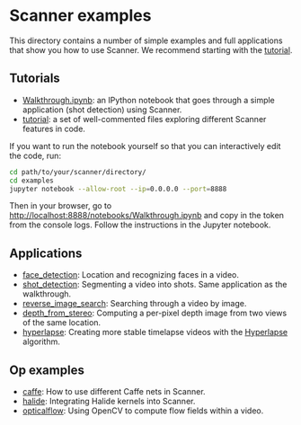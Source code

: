# Scanner examples

This directory contains a number of simple examples and full applications that 
show you how to use Scanner. We recommend starting with the
[tutorial](https://github.com/scanner-research/scanner/blob/master/examples/tutorial).

## Tutorials
* [Walkthrough.ipynb](https://github.com/scanner-research/scanner/blob/master/examples/Walkthrough.ipynb): an IPython notebook that goes through a simple application (shot detection) using Scanner.
* [tutorial](https://github.com/scanner-research/scanner/blob/master/examples/tutorial): a set of well-commented files exploring different Scanner features in code.

If you want to run the notebook yourself so that you can interactively edit the
code, run:

```bash
cd path/to/your/scanner/directory/
cd examples
jupyter notebook --allow-root --ip=0.0.0.0 --port=8888
```

Then in your browser, go to [http://localhost:8888/notebooks/Walkthrough.ipynb](http://localhost:8888/notebooks/Walkthrough.ipynb) and copy in the token from the console logs. Follow the instructions in the Jupyter notebook.

## Applications

* [face_detection](https://github.com/scanner-research/scanner/blob/master/examples/face_detection): Location and recognizing faces in a video.
* [shot_detection](https://github.com/scanner-research/scanner/blob/master/examples/shot_detection): Segmenting a video into shots. Same application as the walkthrough.
* [reverse_image_search](https://github.com/scanner-research/scanner/blob/master/examples/reverse_image_search): Searching through a video by image.
* [depth_from_stereo](https://github.com/scanner-research/scanner/blob/master/examples/depth_from_stereo): Computing a per-pixel depth image from two views of the same location.
* [hyperlapse](https://github.com/scanner-research/scanner/blob/master/examples/hyperlapse): Creating more stable timelapse videos with the [Hyperlapse](https://www.microsoft.com/en-us/research/publication/real-time-hyperlapse-creation-via-optimal-frame-selection/) algorithm.

## Op examples
* [caffe](https://github.com/scanner-research/scanner/blob/master/examples/caffe): How to use different Caffe nets in Scanner.
* [halide](https://github.com/scanner-research/scanner/blob/master/examples/halide): Integrating Halide kernels into Scanner.
* [opticalflow](https://github.com/scanner-research/scanner/blob/master/examples/opticalflow): Using OpenCV to compute flow fields within a video.

